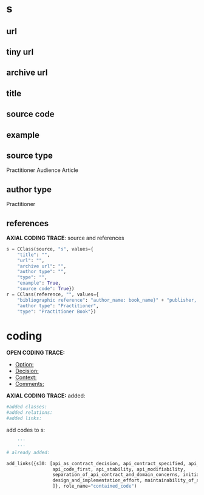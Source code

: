 # s 

## url

## tiny url
## archive url

## title

## source code

## example

## source type 
Practitioner Audience Article
## author type
Practitioner
## references

**AXIAL CODING TRACE**: source and references
``` python
s = CClass(source, "s", values={
    "title": "",
    "url": "",
    "archive url": "",
    "author type": "",
    "type": "",
    "example": True,
    "source code": True})
r = CClass(reference, "", values={
    "bibliographic reference": "author_name: book_name}" + "publisher, year",
    "author type": "Practitioner",
    "type": "Practitioner Book"})
``` 

# coding

**OPEN CODING TRACE:**
- <ins>Option: </ins>
- <ins>Decision: </ins>
- <ins>Context: </ins>
- <ins>Comments: </ins>

**AXIAL CODING TRACE:**
added:
``` python
#added classes: 
#added relations: 
#added links: 
``` 
add codes to s: 
``` python 
    '''
    '''
# already added: 
```
```python
add_links({s30: [api_as_contract_decision, api_contract_specified, api_contract_specified_first,
                 api_code_first, api_stability, api_modifiability,
                 separation_of_api_contract_and_domain_concerns, initial_effort_required,
                 design_and_implementation_effort, maintainability_of_api_and_consumers, api_understandability
                 ]}, role_name="contained_code")
```